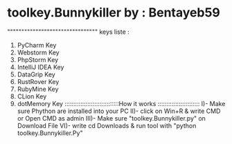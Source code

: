 # toolkey.Bunnykiller by : Bentayeb59
""""""""""""""""""""""""""""""""
keys liste :
1) PyCharm Key
2) Webstorm Key
3) PhpStorm Key
4) IntelliJ IDEA Key
5) DataGrip Key
6) RustRover Key
7) RubyMine Key
8) CLion Key
9) dotMemory Key
:::::::::::::::::::::::::::::::How it works ::::::::::::::::::::::::
I)- Make sure Phython are installed into your PC
   II)- click on Win+R & write CMD or Open CMD as admin
     III)- Make sure "toolkey.Bunnykiller.py" on Download File
VI)- write cd Downloads
   & run tool with "python toolkey.Bunnykiller.Py"
       
